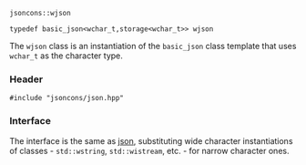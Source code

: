     jsoncons::wjson

    typedef basic_json<wchar_t,storage<wchar_t>> wjson

The `wjson` class is an instantiation of the `basic_json` class template that uses `wchar_t` as the character type.

### Header

    #include "jsoncons/json.hpp"

### Interface

The interface is the same as [json](json), substituting wide character instantiations of classes - `std::wstring`, `std::wistream`, etc. - for narrow character ones.
